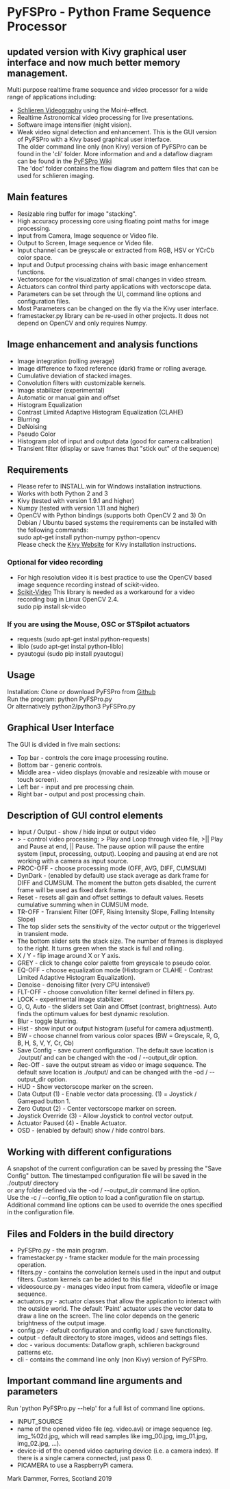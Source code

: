 # PyFSPro - Python Frame Sequence Processor
## updated version with Kivy graphical user interface and now much better memory management.
Multi purpose realtime frame sequence and video processor for a wide range of applications including:
* [Schlieren Videography](https://hackaday.io/project/9034-schlieren-videography) using the Moiré-effect.
* Realtime Astronomical video processing for live presentations.
* Software image intensifier (night vision).
* Weak video signal detection and enhancement.
This is the GUI version of PyFSPro with a Kivy based graphical user interface.  
The older command line only (non Kivy) version of PyFSPro can be found in the 'cli' folder.
More information and and a dataflow diagram can be found in the [PyFSPro Wiki](https://github.com/mark-orion/PyFSPro/wiki)  
The 'doc' folder contains the flow diagram and pattern files that can be used for schlieren imaging.

## Main features
* Resizable ring buffer for image "stacking".
* High accuracy processing core using floating point maths for image processing.
* Input from Camera, Image sequence or Video file.
* Output to Screen, Image sequence or Video file.
* Input channel can be greyscale or extracted from RGB, HSV or YCrCb color space.
* Input and Output processing chains with basic image enhancement functions.
* Vectorscope for the visualization of small changes in video stream.
* Actuators can control third party applications with vectorscope data.
* Parameters can be set through the UI, command line options and configuration files.
* Most Parameters can be changed on the fly via the Kivy user interface.
* framestacker.py library can be re-used in other projects. It does not depend on OpenCV and only requires Numpy.

## Image enhancement and analysis functions
* Image integration (rolling average)
* Image difference to fixed reference (dark) frame or rolling average.
* Cumulative deviation of stacked images.
* Convolution filters with customizable kernels.
* Image stabilizer (experimental)
* Automatic or manual gain and offset
* Histogram Equalization
* Contrast Limited Adaptive Histogram Equalization (CLAHE)
* Blurring
* DeNoising
* Pseudo Color
* Histogram plot of input and output data (good for camera calibration)
* Transient filter (display or save frames that "stick out" of the sequence)

## Requirements
* Please refer to INSTALL.win for Windows installation instructions.
* Works with both Python 2 and 3
* Kivy (tested with version 1.9.1 and higher)
* Numpy (tested with version 1.11 and higher)
* OpenCV with Python bindings (supports both OpenCV 2 and 3)
On Debian / Ubuntu based systems the requirements can be installed with the following commands:  
sudo apt-get install python-numpy python-opencv  
Please check the [Kivy Website](http://kivy.org) for Kivy installation instructions.  

### Optional for video recording
* For high resolution video it is best practice to use the OpenCV based image sequence recording instead of scikit-video.
* [Scikit-Video](http://www.scikit-video.org) This library is needed as a workaround for a video recording bug in Linux OpenCV 2.4.  
sudo pip install sk-video  

### If you are using the Mouse, OSC or STSpilot actuators
* requests (sudo apt-get instal python-requests)
* liblo (sudo apt-get instal python-liblo)
* pyautogui (sudo pip install pyautogui)


## Usage
Installation: Clone or download PyFSPro from [Github](https://github.com/mark-orion/PyFSPro)  
Run the program: python PyFSPro.py  
Or alternatively python2/python3 PyFSPro.py  

## Graphical User Interface
The GUI is divided in five main sections:
* Top bar - controls the core image processing routine.
* Bottom bar - generic controls.
* Middle area - video displays (movable and resizeable with mouse or touch screen).
* Left bar - input and pre processing chain.
* Right bar - output and post processing chain.

## Description of GUI control elements
* Input / Output - show / hide input or output video
* \> - control video processing: \> Play and Loop through video file, \>\|\| Play and Pause at end, \|\| Pause. The pause option will pause the entire system (input, processing, output). Looping and pausing at end are not working with a camera as input source.
* PROC-OFF - choose processing mode (OFF, AVG, DIFF, CUMSUM)
* DynDark - (enabled by default) use stack average as dark frame for DIFF and CUMSUM. The moment the button gets disabled, the current frame will be used as fixed dark frame.
* Reset - resets all gain and offset settings to default values. Resets cumulative summing when in CUMSUM mode.
* TR-OFF - Transient Filter (OFF, Rising Intensity Slope, Falling Intensity Slope)
* The top slider sets the sensitivity of the vector output or the triggerlevel in transient mode.
* The bottom slider sets the stack size. The number of frames is displayed to the right. It turns green when the stack is full and rolling.
* X / Y - flip image around X or Y axis.
* GREY - click to change color palette from greyscale to pseudo color.
* EQ-OFF - choose equalization mode (Histogram or CLAHE - Contrast Limited Adaptive Histogram Equalization).
* Denoise - denoising filter (very CPU intensive!)
* FLT-OFF - choose convolution filter kernel defined in filters.py.
* LOCK - experimental image stabilizer.
* G, O, Auto - the sliders set Gain and Offset (contrast, brightness). Auto finds the optimum values for best dynamic resolution.
* Blur - toggle blurring.
* Hist - show input or output histogram (useful for camera adjustment).
* BW - choose channel from various color spaces (BW = Greyscale, R, G, B, H, S, V, Y, Cr, Cb)
* Save Config - save current configuration. The default save location is ./output/ and can be changed with the -od / --output_dir option.
* Rec-Off - save the output stream as video or image sequence. The default save location is ./output/ and can be changed with the -od / --output_dir option.
* HUD - Show vectorscope marker on the screen.
* Data Output (1) - Enable vector data processing. (1) = Joystick / Gamepad button 1.
* Zero Output (2) - Center vectorscope marker on screen.
* Joystick Override (3) - Allow Joystick to control vector output.
* Actuator Paused (4) - Enable Actuator.
* OSD - (enabled by default) show / hide control bars.

## Working with different configurations
A snapshot of the current configuration can be saved by pressing the "Save Config" button. The timestamped configuration file will be saved in the ./output/ directory  
or any folder defined via the -od / --output_dir command line option.  
Use the -c / --config_file option to load a configuration file on startup.  
Additional command line options can be used to override the ones specified in the configuration file.

## Files and Folders in the build directory
* PyFSPro.py - the main program.
* framestacker.py - frame stacker module for the main processing operation.
* filters.py - contains the convolution kernels used in the input and output filters. Custom kernels can be added to this file!
* videosource.py - manages video input from camera, videofile or image sequence.
* actuators.py - actuator classes that allow the application to interact with the outside world. The default 'Paint' actuator uses the vector data to draw a line on the screen. The line color depends on the generic brightness of the output image.
* config.py - default configuration and config load / save functionality.
* output - default directory to store images, videos and settings files.
* doc - various documents: Dataflow graph, schlieren background patterns etc.
* cli - contains the command line only (non Kivy) version of PyFSPro.

## Important command line arguments and parameters
Run 'python PyFSPro.py --help' for a full list of command line options.  
* INPUT_SOURCE
 * name of the opened video file (eg. video.avi) or image sequence (eg. img_%02d.jpg, which will read samples like img_00.jpg, img_01.jpg, img_02.jpg, ...).
 * device-id of the opened video capturing device (i.e. a camera index). If there is a single camera connected, just pass 0.
 * PICAMERA to use a RaspberryPi camera.


Mark Dammer, Forres, Scotland 2019
